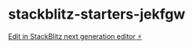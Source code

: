 # stackblitz-starters-jekfgw

[Edit in StackBlitz next generation editor ⚡️](https://stackblitz.com/~/github.com/s25940-pj/stackblitz-starters-jekfgw)
